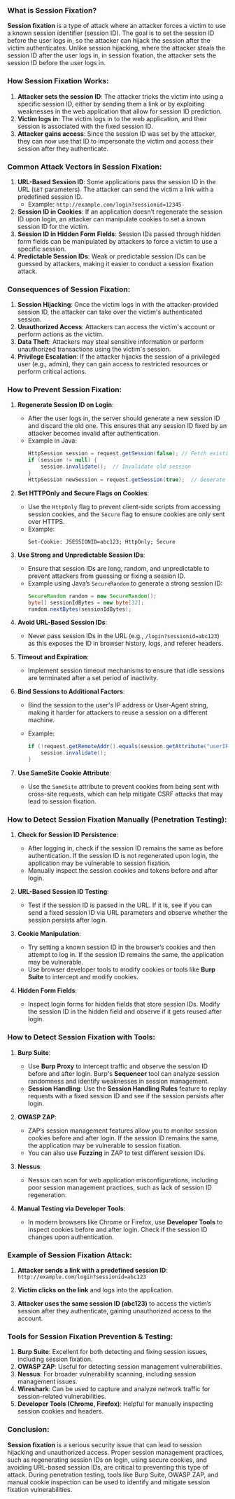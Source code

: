 ### **What is Session Fixation?**

**Session fixation** is a type of attack where an attacker forces a victim to use a known session identifier (session ID). The goal is to set the session ID before the user logs in, so the attacker can hijack the session after the victim authenticates. Unlike session hijacking, where the attacker steals the session ID after the user logs in, in session fixation, the attacker sets the session ID before the user logs in.

### **How Session Fixation Works:**

1. **Attacker sets the session ID**: The attacker tricks the victim into using a specific session ID, either by sending them a link or by exploiting weaknesses in the web application that allow for session ID prediction.
2. **Victim logs in**: The victim logs in to the web application, and their session is associated with the fixed session ID.
3. **Attacker gains access**: Since the session ID was set by the attacker, they can now use that ID to impersonate the victim and access their session after they authenticate.

### **Common Attack Vectors in Session Fixation:**

1. **URL-Based Session ID**: Some applications pass the session ID in the URL (`GET` parameters). The attacker can send the victim a link with a predefined session ID.
   - Example: `http://example.com/login?sessionid=12345`
2. **Session ID in Cookies**: If an application doesn’t regenerate the session ID upon login, an attacker can manipulate cookies to set a known session ID for the victim.
3. **Session ID in Hidden Form Fields**: Session IDs passed through hidden form fields can be manipulated by attackers to force a victim to use a specific session.
4. **Predictable Session IDs**: Weak or predictable session IDs can be guessed by attackers, making it easier to conduct a session fixation attack.

### **Consequences of Session Fixation:**

1. **Session Hijacking**: Once the victim logs in with the attacker-provided session ID, the attacker can take over the victim's authenticated session.
2. **Unauthorized Access**: Attackers can access the victim's account or perform actions as the victim.
3. **Data Theft**: Attackers may steal sensitive information or perform unauthorized transactions using the victim's session.
4. **Privilege Escalation**: If the attacker hijacks the session of a privileged user (e.g., admin), they can gain access to restricted resources or perform critical actions.

### **How to Prevent Session Fixation:**

1. **Regenerate Session ID on Login**:
   - After the user logs in, the server should generate a new session ID and discard the old one. This ensures that any session ID fixed by an attacker becomes invalid after authentication.
   - Example in Java:
     ```java
     HttpSession session = request.getSession(false); // Fetch existing session
     if (session != null) {
         session.invalidate();  // Invalidate old session
     }
     HttpSession newSession = request.getSession(true);  // Generate new session
     ```

2. **Set HTTPOnly and Secure Flags on Cookies**:
   - Use the `HttpOnly` flag to prevent client-side scripts from accessing session cookies, and the `Secure` flag to ensure cookies are only sent over HTTPS.
   - Example:
     ```http
     Set-Cookie: JSESSIONID=abc123; HttpOnly; Secure
     ```

3. **Use Strong and Unpredictable Session IDs**:
   - Ensure that session IDs are long, random, and unpredictable to prevent attackers from guessing or fixing a session ID.
   - Example using Java’s `SecureRandom` to generate a strong session ID:
     ```java
     SecureRandom random = new SecureRandom();
     byte[] sessionIdBytes = new byte[32];
     random.nextBytes(sessionIdBytes);
     ```

4. **Avoid URL-Based Session IDs**:
   - Never pass session IDs in the URL (e.g., `/login?sessionid=abc123`) as this exposes the ID in browser history, logs, and referer headers.

5. **Timeout and Expiration**:
   - Implement session timeout mechanisms to ensure that idle sessions are terminated after a set period of inactivity.

6. **Bind Sessions to Additional Factors**:
   - Bind the session to the user's IP address or User-Agent string, making it harder for attackers to reuse a session on a different machine.
   
   - Example:
     ```java
     if (!request.getRemoteAddr().equals(session.getAttribute("userIP"))) {
         session.invalidate();
     }
     ```

7. **Use SameSite Cookie Attribute**:
   - Use the `SameSite` attribute to prevent cookies from being sent with cross-site requests, which can help mitigate CSRF attacks that may lead to session fixation.

### **How to Detect Session Fixation Manually (Penetration Testing):**

1. **Check for Session ID Persistence**:
   - After logging in, check if the session ID remains the same as before authentication. If the session ID is not regenerated upon login, the application may be vulnerable to session fixation.
   - Manually inspect the session cookies and tokens before and after login.

2. **URL-Based Session ID Testing**:
   - Test if the session ID is passed in the URL. If it is, see if you can send a fixed session ID via URL parameters and observe whether the session persists after login.

3. **Cookie Manipulation**:
   - Try setting a known session ID in the browser’s cookies and then attempt to log in. If the session ID remains the same, the application may be vulnerable.
   - Use browser developer tools to modify cookies or tools like **Burp Suite** to intercept and modify cookies.

4. **Hidden Form Fields**:
   - Inspect login forms for hidden fields that store session IDs. Modify the session ID in the hidden field and observe if it gets reused after login.

### **How to Detect Session Fixation with Tools:**

1. **Burp Suite**:
   - Use **Burp Proxy** to intercept traffic and observe the session ID before and after login. Burp's **Sequencer** tool can analyze session randomness and identify weaknesses in session management.
   - **Session Handling**: Use the **Session Handling Rules** feature to replay requests with a fixed session ID and see if the session persists after login.

2. **OWASP ZAP**:
   - ZAP’s session management features allow you to monitor session cookies before and after login. If the session ID remains the same, the application may be vulnerable to session fixation.
   - You can also use **Fuzzing** in ZAP to test different session IDs.

3. **Nessus**:
   - Nessus can scan for web application misconfigurations, including poor session management practices, such as lack of session ID regeneration.

4. **Manual Testing via Developer Tools**:
   - In modern browsers like Chrome or Firefox, use **Developer Tools** to inspect cookies before and after login. Check if the session ID changes upon authentication.

### **Example of Session Fixation Attack:**

1. **Attacker sends a link with a predefined session ID**:
   `
http://example.com/login?sessionid=abc123
   `
2. **Victim clicks on the link** and logs into the application.

3. **Attacker uses the same session ID (abc123)** to access the victim’s session after they authenticate, gaining unauthorized access to the account.

### **Tools for Session Fixation Prevention & Testing:**

1. **Burp Suite**: Excellent for both detecting and fixing session issues, including session fixation.
2. **OWASP ZAP**: Useful for detecting session management vulnerabilities.
3. **Nessus**: For broader vulnerability scanning, including session management issues.
4. **Wireshark**: Can be used to capture and analyze network traffic for session-related vulnerabilities.
5. **Developer Tools (Chrome, Firefox)**: Helpful for manually inspecting session cookies and headers.

### **Conclusion:**

**Session fixation** is a serious security issue that can lead to session hijacking and unauthorized access. Proper session management practices, such as regenerating session IDs on login, using secure cookies, and avoiding URL-based session IDs, are critical to preventing this type of attack. During penetration testing, tools like Burp Suite, OWASP ZAP, and manual cookie inspection can be used to identify and mitigate session fixation vulnerabilities.
